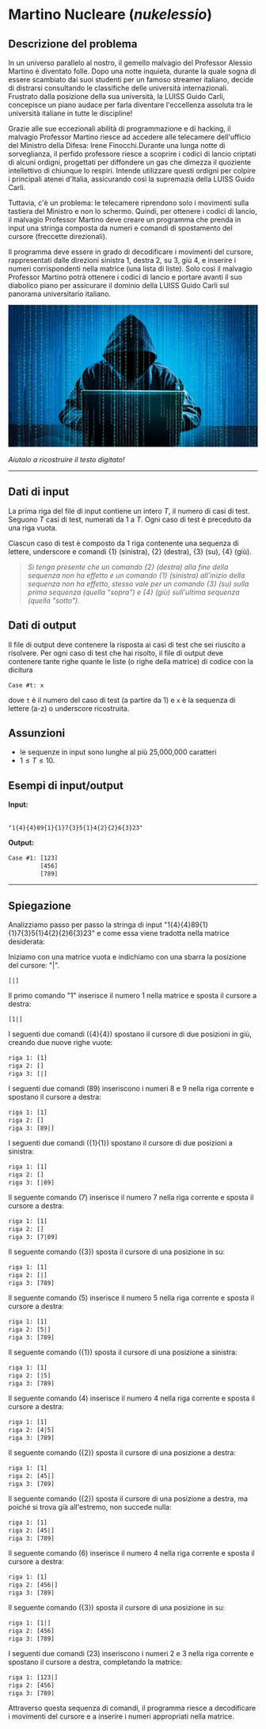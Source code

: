 
# Martino Nucleare (*nukelessio*)

## Descrizione del problema

In un universo parallelo al nostro, il gemello malvagio del Professor Alessio Martino è diventato folle. Dopo una notte inquieta, durante la quale sogna di essere scambiato dai suoi studenti per un famoso streamer italiano, decide di distrarsi consultando le classifiche delle università internazionali. Frustrato dalla posizione della sua università, la LUISS Guido Carli, concepisce un piano audace per farla diventare l'eccellenza assoluta tra le università italiane in tutte le discipline!

Grazie alle sue eccezionali abilità di programmazione e di hacking, il malvagio Professor Martino riesce ad accedere alle telecamere dell'ufficio del Ministro della Difesa: Irene Finocchi.Durante una lunga notte di sorveglianza, il perfido professore riesce a scoprire i codici di lancio criptati di alcuni ordigni, progettati per diffondere un gas che dimezza il quoziente intellettivo di chiunque lo respiri. Intende utilizzare questi ordigni per colpire i principali atenei d'Italia, assicurando così la supremazia della LUISS Guido Carli.

Tuttavia, c'è un problema: le telecamere riprendono solo i movimenti sulla tastiera del Ministro e non lo schermo. Quindi, per ottenere i codici di lancio, il malvagio Professor Martino deve creare un programma che prenda in input una stringa composta da numeri e comandi di spostamento del cursore (freccette direzionali).

Il programma deve essere in grado di decodificare i movimenti del cursore, rappresentati dalle direzioni sinistra ${1}$, destra ${2}$, su ${3}$, giù ${4}$, e inserire i numeri corrispondenti nella matrice (una lista di liste). Solo così il malvagio Professor Martino potrà ottenere i codici di lancio e portare avanti il suo diabolico piano per assicurare il dominio della LUISS Guido Carli sul panorama universitario italiano.


![hacker](hacker.jpg)

*Aiutalo a ricostruire il testo digitato!*

---
## Dati di input

La prima riga del file di input contiene un intero $T$, il numero di casi di test. Seguono $T$ casi di test, numerati da $1$ a $T$. Ogni caso di test è preceduto da una riga vuota.

Ciascun caso di test è composto da 1 riga contenente una sequenza di lettere, underscore e comandi \{1\} (sinistra), \{2\} (destra), \{3\} (su), \{4\} (giù).

> _Si tenga presente che un comando  \{2\} (destra) alla fine della sequenza non ha effetto e un comando \{1\} (sinistra) all'inizio della sequenza non ha effetto, stesso vale per un comando \{3\} (su) sulla prima sequenza (quella "sopra") e \{4\} (giù) sull'ultima sequenza (quella "sotto")._

## Dati di output

Il file di output deve contenere la risposta ai casi di test che sei riuscito a risolvere. Per ogni caso di test che hai risolto, il file di output deve contenere tante righe quante le liste (o righe della matrice) di codice con la dicitura

```
Case #t: x
```

dove `t` è il numero del caso di test (a partire da $1$) e `x` è la sequenza di lettere (a-z) o underscore ricostruita. 

## Assunzioni

- le sequenze in input sono lunghe al più 25,000,000 caratteri
- $1 \le T \le 10$.


## Esempi di input/output


**Input:**

```

"1{4}{4}89{1}{1}7{3}5{1}4{2}{2}6{3}23"

```


**Output:**

```
Case #1: [123]
         [456]
         [789]
```

---

## Spiegazione

Analizziamo passo per passo la stringa di input "1{4}{4}89{1}{1}7{3}5{1}4{2}{2}6{3}23" e come essa viene tradotta nella matrice desiderata:

Iniziamo con una matrice vuota e indichiamo con una sbarra la posizione del cursore: "|".
```
[|]
```
Il primo comando "1" inserisce il numero 1 nella matrice e sposta il cursore a destra:
```
[1|]
```
I seguenti due comandi ({4}{4}) spostano il cursore di due posizioni in giù, creando due nuove righe vuote:
```
riga 1: [1]
riga 2: []
riga 3: [|]
```
I seguenti due comandi (89) inseriscono i numeri 8 e 9 nella riga corrente e spostano il cursore a destra:
```
riga 1: [1]
riga 2: []
riga 3: [89|]
```
I seguenti due comandi ({1}{1}) spostano il cursore di due posizioni a sinistra:
```
riga 1: [1]
riga 2: []
riga 3: [|89]
```
Il seguente comando (7) inserisce il numero 7 nella riga corrente e sposta il cursore a destra:
```
riga 1: [1]
riga 2: []
riga 3: [7|89]
```
Il seguente comando ({3}) sposta il cursore di una posizione in su:
```
riga 1: [1]
riga 2: [|]
riga 3: [789]
```
Il seguente comando (5) inserisce il numero 5 nella riga corrente e sposta il cursore a destra:
```
riga 1: [1]
riga 2: [5|]
riga 3: [789]
```
Il seguente comando ({1}) sposta il cursore di una posizione a sinistra:
```
riga 1: [1]
riga 2: [|5]
riga 3: [789]
```
Il seguente comando (4) inserisce il numero 4 nella riga corrente e sposta il cursore a destra:
```
riga 1: [1]
riga 2: [4|5]
riga 3: [789]
```
Il seguente comando ({2}) sposta il cursore di una posizione a destra:
```
riga 1: [1]
riga 2: [45|]
riga 3: [789]
```
Il seguente comando ({2}) sposta il cursore di una posizione a destra, ma poiché si trova già all'estremo, non succede nulla:
```
riga 1: [1]
riga 2: [45|]
riga 3: [789]
```
Il seguente comando (6) inserisce il numero 4 nella riga corrente e sposta il cursore a destra:
```
riga 1: [1]
riga 2: [456|]
riga 3: [789]
```
Il seguente comando ({3}) sposta il cursore di una posizione in su:
```
riga 1: [1|]
riga 2: [456]
riga 3: [789]
```
I seguenti due comandi (23) inseriscono i numeri 2 e 3 nella riga corrente e spostano il cursore a destra, completando la matrice:
```
riga 1: [123|]
riga 2: [456]
riga 3: [789]
```
Attraverso questa sequenza di comandi, il programma riesce a decodificare i movimenti del cursore e a inserire i numeri appropriati nella matrice.

